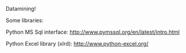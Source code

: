 Datamining!

Some libraries:

Python MS Sql interface:
	http://www.pymssql.org/en/latest/intro.html

Python Excel library (xlrd):
	http://www.python-excel.org/

